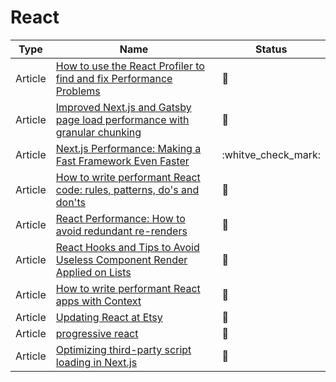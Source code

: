 # React

| Type    | Name                                                                                                                                                                  | Status              |
| ------- | --------------------------------------------------------------------------------------------------------------------------------------------------------------------- | ------------------- |
| Article | [How to use the React Profiler to find and fix Performance Problems](https://www.youtube.com/watch?v=00RoZflFE34&ab_channel=BenAwad)                                  | :bookmark_tabs:     |
| Article | [Improved Next.js and Gatsby page load performance with granular chunking](https://web.dev/granular-chunking-nextjs)                                                  | :bookmark_tabs:     |
| Article | [Next.js Performance: Making a Fast Framework Even Faster](https://calibreapp.com/blog/nextjs-performance)                                                            | :whitve_check_mark: |
| Article | [How to write performant React code: rules, patterns, do's and don'ts](https://dev.to/adevnadia/how-to-write-performant-react-code-rules-patterns-dos-and-donts-40gk) | :bookmark_tabs:     |
| Article | [React Performance: How to avoid redundant re-renders](https://itnext.io/react-performance-how-to-avoid-redundant-re-renders-6a33618d92a3)                            | :bookmark_tabs:     |
| Article | [React Hooks and Tips to Avoid Useless Component Render Applied on Lists](https://blog.theodo.com/2022/01/react-list-hooks-avoid-render)                              | :bookmark_tabs:     |
| Article | [How to write performant React apps with Context](https://dev.to/adevnadia/how-to-write-performant-react-apps-with-context-24cp)                                      | :bookmark_tabs:     |
| Article | [Updating React at Etsy](https://github.com/mq2thez/blog/blob/main/upgrade-react-etsy/preact-vs-react.md)                                                             | :bookmark_tabs:     |
| Article | [progressive react](https://houssein.me/progressive-react)                                                                                                            | :bookmark_tabs:     |
| Article | [Optimizing third-party script loading in Next.js](https://web.dev/script-component)                                                                                  | :bookmark_tabs:     |
